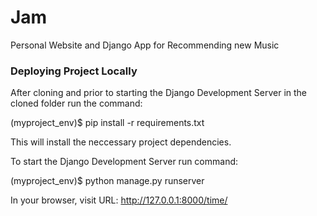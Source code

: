 # Jam
Personal Website and Django App for Recommending new Music

### Deploying Project Locally
After cloning and prior to starting the Django Development Server in the cloned folder run the command: 

(myproject_env)$ pip install -r requirements.txt

This will install the neccessary project dependencies.

To start the Django Development Server run command: 

(myproject_env)$ python manage.py runserver

In your browser, visit URL: http://127.0.0.1:8000/time/
